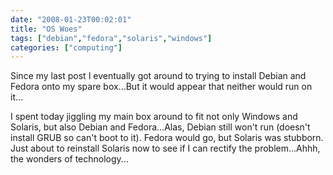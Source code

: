 ```yaml
---
date: "2008-01-23T00:02:01"
title: "OS Woes"
tags: ["debian","fedora","solaris","windows"]
categories: ["computing"]
---
```


Since my last post I eventually got around to trying to install Debian and Fedora onto my spare box...But it would appear that neither would run on it...
<!--more-->

I spent today jiggling my main box around to fit not only Windows and Solaris, but also Debian and Fedora...Alas, Debian still won't run (doesn't install GRUB so can't boot to it). Fedora would go, but Solaris was stubborn. Just about to reinstall Solaris now to see if I can rectify the problem...Ahhh, the wonders of technology...
